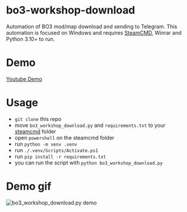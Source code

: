 # bo3-workshop-download
Automation of BO3 mod/map download and sending to Telegram.
This automation is focused on Windows and requires [SteamCMD](https://developer.valvesoftware.com/wiki/SteamCMD#Windows), Winrar and Python 3.10+ to run.

# Demo
[Youtube Demo](https://www.youtube.com/watch?v=Cmke0-NC7fU)

# Usage
- `git clone` this repo
- move `bo3_workshop_download.py` and `requirements.txt` to your [steamcmd](https://steamcdn-a.akamaihd.net/client/installer/steamcmd.zip) folder
- open `powershell` on the steamcmd folder
- run `python -m venv .venv`
- run `./.venv/Scripts/Activate.ps1`
- run `pip install -r requirements.txt`
- you can run the script with `python bo3_workshop_download.py`

# Demo gif
![bo3_workshop_download.py demo](https://i.imgur.com/HrRPKVg.gif)